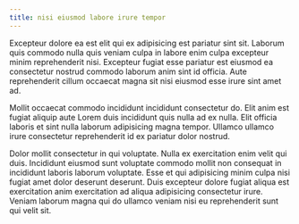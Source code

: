 ```yaml
---
title: nisi eiusmod labore irure tempor
---
```


Excepteur dolore ea est elit qui ex adipisicing est pariatur sint sit. Laborum quis commodo nulla quis veniam culpa in labore enim culpa excepteur minim reprehenderit nisi. Excepteur fugiat esse pariatur est eiusmod ea consectetur nostrud commodo laborum anim sint id officia. Aute reprehenderit cillum occaecat magna sit nisi eiusmod esse irure sint amet ad.

Mollit occaecat commodo incididunt incididunt consectetur do. Elit anim est fugiat aliquip aute Lorem duis incididunt quis nulla ad ex nulla. Elit officia laboris et sint nulla laborum adipisicing magna tempor. Ullamco ullamco irure consectetur reprehenderit id ex pariatur dolor nostrud.

Dolor mollit consectetur in qui voluptate. Nulla ex exercitation enim velit qui duis. Incididunt eiusmod sunt voluptate commodo mollit non consequat in incididunt laboris laborum voluptate. Esse et qui adipisicing minim culpa nisi fugiat amet dolor deserunt deserunt. Duis excepteur dolore fugiat aliqua est exercitation anim exercitation ad aliqua adipisicing consectetur irure. Veniam laborum magna qui do ullamco veniam nisi eu reprehenderit sunt qui velit sit.